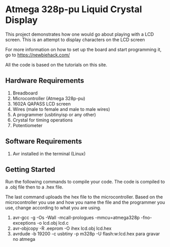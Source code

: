 # Atmega 328p-pu Liquid Crystal Display

This project demonstrates how one would go about playing with a LCD screen.
This is an attempt to display characters on the LCD screen

For more information on how to set up the board and start programming it, go
to https://newbiehack.com/

All the code is based on the tutorials on this site.

## Hardware Requirements

1. Breadboard
2. Microcontroller (Atmega 328p-pu)
3. 1602A QAPASS LCD screen
5. Wires (male to female and male to male wires)
6. A programmer (usbtinyisp or any other)
7. Crystal for timing operations
8. Potentiometer

## Software Requirements

1. Avr installed in the terminal (Linux)

## Getting Started

Run the following commands to compile your code. The code is compiled to a .obj
file then to a .hex file.

The last command uploads the hex file to the microcontroller. Based on the
microcontroller you use and how you name the file and the programmer you use,
change according to what you are using.

1. avr-gcc -g -Os -Wall -mcall-prologues -mmcu=atmega328p -fno-exceptions -o
lcd.obj lcd.c
2. avr-objcopy -R .eeprom -O ihex lcd.obj lcd.hex
3. avrdude -b 19200 -c usbtiny -p m328p -U flash:w:lcd.hex para gravar
no atmega
